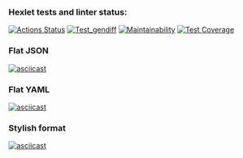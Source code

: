 ### Hexlet tests and linter status:
[![Actions Status](https://github.com/Tatsianaana/frontend-project-46/actions/workflows/hexlet-check.yml/badge.svg)](https://github.com/Tatsianaana/frontend-project-46/actions)
[![Test_gendiff](https://github.com/Tatsianaana/frontend-project-46/actions/workflows/tests.yml/badge.svg)](https://github.com/Tatsianaana/frontend-project-46/actions/workflows/tests.yml)
[![Maintainability](https://api.codeclimate.com/v1/badges/87bb35809e8d470a0f39/maintainability)](https://codeclimate.com/github/Tatsianaana/frontend-project-46/maintainability)
[![Test Coverage](https://api.codeclimate.com/v1/badges/87bb35809e8d470a0f39/test_coverage)](https://codeclimate.com/github/Tatsianaana/frontend-project-46/test_coverage)

### Flat JSON

[![asciicast](https://asciinema.org/a/opzVPmSHomBRNYviQiZTFlZwz.svg)](https://asciinema.org/a/opzVPmSHomBRNYviQiZTFlZwz)

### Flat YAML
[![asciicast](https://asciinema.org/a/Tm1ah5EtgUyvtuNICOYyZVwRV.svg)](https://asciinema.org/a/Tm1ah5EtgUyvtuNICOYyZVwRV)

### Stylish format
[![asciicast](https://asciinema.org/a/vQ1581DVjCfK6DIRThMM25p9u.svg)](https://asciinema.org/a/vQ1581DVjCfK6DIRThMM25p9u)